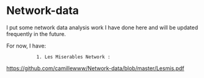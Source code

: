# Network-data

I put some network data analysis work I have done here and will be updated frequently in the future. 

For now, I have:
               
               1. Les Miserables Network : 
 https://github.com/camillewww/Network-data/blob/master/Lesmis.pdf
               
               
